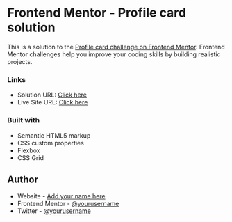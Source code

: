 # Frontend Mentor - Profile card solution

This is a solution to the [Profile card challenge on Frontend Mentor](https://www.figma.com/file/KoqiKcVIILKvdIdl1ZPieL/profile-card-component?node-id=0%3A1). Frontend Mentor challenges help you improve your coding skills by building realistic projects. 

### Links

- Solution URL: [Click here](https://www.figma.com/file/KoqiKcVIILKvdIdl1ZPieL/profile-card-component?node-id=0%3A1)
- Live Site URL: [Click here](https://trickfinger606.github.io/Profile-Card/)


### Built with

- Semantic HTML5 markup
- CSS custom properties
- Flexbox
- CSS Grid


## Author

- Website - [Add your name here](https://www.your-site.com)
- Frontend Mentor - [@yourusername](https://www.frontendmentor.io/profile/yourusername)
- Twitter - [@yourusername](https://www.twitter.com/yourusername)
